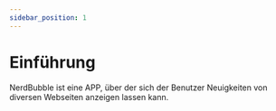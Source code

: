 ```yaml
---
sidebar_position: 1
---
```


# Einführung

NerdBubble ist eine APP, über der sich der Benutzer Neuigkeiten von diversen Webseiten anzeigen lassen kann.

